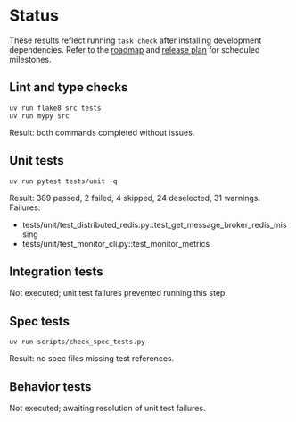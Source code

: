 # Status

These results reflect running `task check` after installing development
dependencies. Refer to the [roadmap](ROADMAP.md) and
[release plan](docs/release_plan.md) for scheduled milestones.

## Lint and type checks
```text
uv run flake8 src tests
uv run mypy src
```
Result: both commands completed without issues.

## Unit tests
```text
uv run pytest tests/unit -q
```
Result: 389 passed, 2 failed, 4 skipped, 24 deselected, 31 warnings.
Failures:
- tests/unit/test_distributed_redis.py::test_get_message_broker_redis_missing
- tests/unit/test_monitor_cli.py::test_monitor_metrics

## Integration tests
Not executed; unit test failures prevented running this step.

## Spec tests
```text
uv run scripts/check_spec_tests.py
```
Result: no spec files missing test references.

## Behavior tests
Not executed; awaiting resolution of unit test failures.
